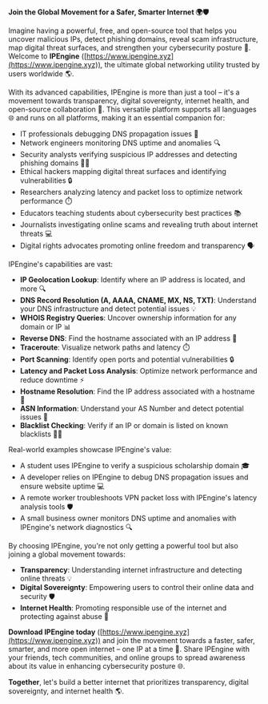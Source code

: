 **Join the Global Movement for a Safer, Smarter Internet 🌍🛡️**

Imagine having a powerful, free, and open-source tool that helps you uncover malicious IPs, detect phishing domains, reveal scam infrastructure, map digital threat surfaces, and strengthen your cybersecurity posture 🔐. Welcome to **IPEngine** ([https://www.ipengine.xyz](https://www.ipengine.xyz)), the ultimate global networking utility trusted by users worldwide 🌎.

With its advanced capabilities, IPEngine is more than just a tool – it's a movement towards transparency, digital sovereignty, internet health, and open-source collaboration 📡. This versatile platform supports all languages 🌐 and runs on all platforms, making it an essential companion for:

* IT professionals debugging DNS propagation issues 🚀
* Network engineers monitoring DNS uptime and anomalies 🔍
* Security analysts verifying suspicious IP addresses and detecting phishing domains 👮‍♂️
* Ethical hackers mapping digital threat surfaces and identifying vulnerabilities 🔒
* Researchers analyzing latency and packet loss to optimize network performance ⏱️
* Educators teaching students about cybersecurity best practices 📚
* Journalists investigating online scams and revealing truth about internet threats 💻
* Digital rights advocates promoting online freedom and transparency 🗣️

IPEngine's capabilities are vast:

* **IP Geolocation Lookup**: Identify where an IP address is located, and more 🔍
* **DNS Record Resolution (A, AAAA, CNAME, MX, NS, TXT)**: Understand your DNS infrastructure and detect potential issues 💡
* **WHOIS Registry Queries**: Uncover ownership information for any domain or IP 📊
* **Reverse DNS**: Find the hostname associated with an IP address 🔎
* **Traceroute**: Visualize network paths and latency ⏱️
* **Port Scanning**: Identify open ports and potential vulnerabilities 🔒
* **Latency and Packet Loss Analysis**: Optimize network performance and reduce downtime ⚡️
* **Hostname Resolution**: Find the IP address associated with a hostname 🔗
* **ASN Information**: Understand your AS Number and detect potential issues 🔀
* **Blacklist Checking**: Verify if an IP or domain is listed on known blacklists 👮‍♂️

Real-world examples showcase IPEngine's value:

* A student uses IPEngine to verify a suspicious scholarship domain 🎓
* A developer relies on IPEngine to debug DNS propagation issues and ensure website uptime 💻
* A remote worker troubleshoots VPN packet loss with IPEngine's latency analysis tools 🛡️
* A small business owner monitors DNS uptime and anomalies with IPEngine's network diagnostics 🔍

By choosing IPEngine, you're not only getting a powerful tool but also joining a global movement towards:

* **Transparency**: Understanding internet infrastructure and detecting online threats 💡
* **Digital Sovereignty**: Empowering users to control their online data and security 🛡️
* **Internet Health**: Promoting responsible use of the internet and protecting against abuse 🌟

**Download IPEngine today** ([https://www.ipengine.xyz](https://www.ipengine.xyz)) and join the movement towards a faster, safer, smarter, and more open internet – one IP at a time 🔗. Share IPEngine with your friends, tech communities, and online groups to spread awareness about its value in enhancing cybersecurity posture 🌐.

**Together**, let's build a better internet that prioritizes transparency, digital sovereignty, and internet health 🌎.